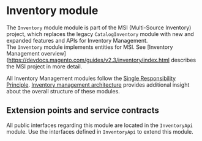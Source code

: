 # Inventory module

The `Inventory` module module is part of the MSI (Multi-Source Inventory) project,
which replaces the legacy `CatalogInventory` module with new and expanded features and APIs for Inventory Management.  
The `Inventory` module implements entities for MSI. See 
[Inventory Management overview](https://devdocs.magento.com/guides/v2.3/inventory/index.html
describes the MSI project in more detail.

All Inventory Management modules follow the 
[Single Responsibility Principle](https://en.wikipedia.org/wiki/Single_responsibility_principle).
[Inventory management architecture](https://devdocs.magento.com/guides/v2.3/inventory/architecture.html) 
provides additional insight about the overall structure of these modules.

## Extension points and service contracts

All public interfaces regarding this module are located in the `InventoryApi` module. 
Use the interfaces defined in `InventoryApi` to extend this module.
